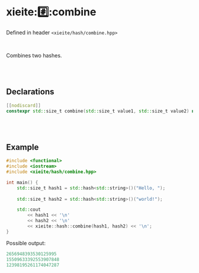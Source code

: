 # xieite::hash::combine
Defined in header `<xieite/hash/combine.hpp>`

<br/>

Combines two hashes.

<br/><br/>

## Declarations
```cpp
[[nodiscard]]
constexpr std::size_t combine(std::size_t value1, std::size_t value2) noexcept;
```

<br/><br/>

## Example
```cpp
#include <functional>
#include <iostream>
#include <xieite/hash/combine.hpp>

int main() {
	std::size_t hash1 = std::hash<std::string>()("Hello, ");
	
	std::size_t hash2 = std::hash<std::string>()("world!");

	std::cout
		<< hash1 << '\n'
		<< hash2 << '\n'
		<< xieite::hash::combine(hash1, hash2) << '\n';
}
```
Possible output:
```cpp
2656948393530125995
15509633392553907848
12398195261174047287
```
